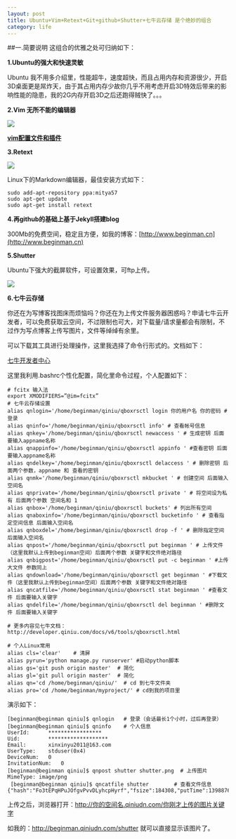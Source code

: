 ```yaml
---
layout: post
title: Ubuntu+Vim+Retext+Git+github+Shutter+七牛云存储 是个绝妙的组合
category: life
---
```

##一.简要说明
这组合的优雅之处可归纳如下：

**1.Ubuntu的强大和快速灵敏**

Ubuntu 我不用多介绍里，性能超牛，速度超快，而且占用内存和资源很少，开启3D桌面更是屌炸天，由于其占用内存少故你几乎不用考虑开启3D特效后带来的影响性能的隐患，我的2G内存开启3D之后还跑得贼快了。。。

**2.Vim 无所不能的编辑器**

![](http://images.cnitblog.com/blog/353475/201306/02194428-1bc6d5a8e1ca4d549ebdeda70ad19ed7.png)

[**vim配置文件和插件**](https://github.com/ma6174/vim)

**3.Retext**

![](http://sourceforge.net/p/retext/screenshot/retext-kde.png)

Linux下的Markdown编辑器，最佳安装方式如下：

    sudo add-apt-repository ppa:mitya57
    sudo apt-get update
    sudo apt-get install retext
    
**4.再github的基础上基于Jekyll搭建blog**

300Mb的免费空间，稳定且方便，如我的博客：[http://www.beginman.cn](http://www.beginman.cn)

**5.Shutter**

Ubuntu下强大的截屏软件，可设置效果，可ftp上传。

![](http://beginman.qiniudn.com/shutter)

**6.七牛云存储**

你还在为写博客找图床而烦恼吗？你还在为上传文件服务器困惑吗？申请七牛云开发者，可以免费获取云空间，不过限制也可大，对下载量/请求量都会有限制，不过作为写点博客上传写图片，文件等绰绰有余里。

可以下载其工具进行处理操作，这里我选择了命令行形式的。文档如下：

[七牛开发者中心](http://developer.qiniu.com/docs/v6/tools/qboxrsctl.html)

这里我利用.bashrc个性化配置，简化里命令过程，个人配置如下：

    # fcitx 输入法
    export XMODIFIERS=”@im=fcitx”
    # 七牛云存储设置
    alias qnlogin='/home/beginman/qiniu/qboxrsctl login 你的用户名 你的密码 # 登录
    alias qninfo='/home/beginman/qiniu/qboxrsctl info' # 查看帐号信息
    alias qnkey='/home/beginman/qiniu/qboxrsctl newaccess ' # 生成密钥 后面要输入appname名称
    alias qnappinfo='/home/beginman/qiniu/qboxrsctl appinfo ' #查看密钥 后面要输入appname名称
    alias qndelkey='/home/beginman/qiniu/qboxrsctl delaccess ' # 删除密钥 后面两个参数，appname 和 查看的密钥
    alias qnmk='/home/beginman/qiniu/qboxrsctl mkbucket ' # 创建空间 后面输入空间名
    alias qnprivate='/home/beginman/qiniu/qboxrsctl private ' # 将空间设为私有 后面两个参数 空间名和 1
    alias qnbox='/home/beginman/qiniu/qboxrsctl buckets' # 列出所有空间
    alias qnaboxinfo='/home/beginman/qiniu/qboxrsctl bucketinfo ' # 查看指定空间信息 后面输入空间名
    alias qnboxdel='/home/beginman/qiniu/qboxrsctl drop -f ' # 删除指定空间 后面输入空间名
    alias qnpost='/home/beginman/qiniu/qboxrsctl put beginman ' # 上传文件（这里我默认上传到beginman空间）后面两个参数 关键字和文件绝对路径
    alias qnbigpost='/home/beginman/qiniu/qboxrsctl put -c beginman ' #上传大文件 参数同上
    alias qndownload='/home/beginman/qiniu/qboxrsctl get beginman ' #下载文件（这里我默认上传到beginman空间）后面两个参数 关键字和文件绝对路径
    alias qncatfile='/home/beginman/qiniu/qboxrsctl stat beginman ' #查看文件 后面要输入关键字
    alias qndelfile='/home/beginman/qiniu/qboxrsctl del beginman ' #删除文件 后面要输入关键字
     
    # 更多内容见七牛文档：http://developer.qiniu.com/docs/v6/tools/qboxrsctl.html
     
    # 个人Linux常用
    alias cls='clear'    # 清屏
    alias pyrun='python manage.py runserver' #启动python脚本
    alias gs='git push origin master'  # 简化
    alias gl='git pull origin master'  # 简化
    alias qn='cd /home/beginman/qiniu/'  # cd 到七牛文件夹
    alias pro='cd /home/beginman/myproject/' # cd到我的项目里

演示如下：

    [beginman@beginman qiniu]$ qnlogin   # 登录（会话最长1个小时，过后再登录）
    [beginman@beginman qiniu]$ qninfo    # 个人信息
    UserId:		 *****************
    Uid:		 *******************
    Email:		 xinxinyu2011@163.com
    UserType:	 stduser(0x4)
    DeviceNum:	 0
    InvitationNum:	 0
    [beginman@beginman qiniu]$ qnpost shutter shutter.png  # 上传图片
    MimeType: image/png
     [beginman@beginman qiniu]$ qncatfile shutter        # 查看文件信息
    {"hash":"Fo3tEPqHPuJOfgvPvvDLyhcpHyrf","fsize":184308,"putTime":13988766031278923,"mimeType":"image/png","endUser":""}
   
   
上传之后，浏览器打开：http://你的空间名.qiniudn.com/你刚才上传的图片关键字

如我的：http://beginman.qiniudn.com/shutter  就可以直接显示该图片了。


